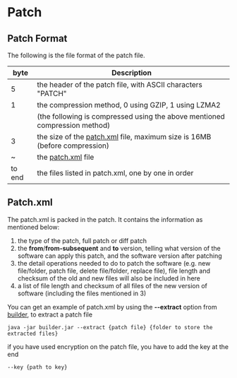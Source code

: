 # Patch #

## Patch Format ##

The following is the file format of the patch file.

| byte | Description |
| --- | --- |
| 5 | the header of the patch file, with ASCII characters "PATCH" |
| 1 | the compression method, 0 using GZIP, 1 using LZMA2 |
| | (the following is compressed using the above mentioned compression method) |
| 3 | the size of the [patch.xml](#patchxml) file, maximum size is 16MB (before compression) |
| ~ | the [patch.xml](#patchxml) file |
| to end | the files listed in patch.xml, one by one in order |


## Patch.xml ##

The patch.xml is packed in the patch. It contains the information as mentioned below:

1. the type of the patch, full patch or diff patch
2. the **from**/**from-subsequent** and **to** version, telling what version of the software can apply this patch, and the software version after patching
3. the detail operations needed to do to patch the software (e.g. new file/folder, patch file, delete file/folder, replace file), file length and checksum of the old and new files will also be included in here
4. a list of file length and checksum of all files of the new version of software (including the files mentioned in 3)


You can get an example of patch.xml by using the **--extract** option from [builder](https://github.com/cws1989/software-updater/blob/master/wiki/Overview.md#31-builder), to extract a patch file
```
java -jar builder.jar --extract {patch file} {folder to store the extracted files}
```
if you have used encryption on the patch file, you have to add the key at the end
```
--key {path to key}
```

